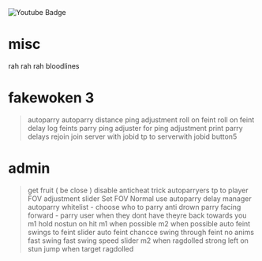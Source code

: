 <div id="badges">
  <img src="https://www.google.com/url?sa=i&url=https%3A%2F%2Ftenor.com%2Fview%2Fjoe-emoti-guy-face-palm-gif-25544303&psig=AOvVaw1U3gIVdo1oRGEI4ZlnHUD2&ust=1672859896500000&source=images&cd=vfe&ved=0CA8QjRxqFwoTCKjTkvKOrPwCFQAAAAAdAAAAABAE" alt="Youtube Badge"/>
</div>

# misc
rah rah rah
bloodlines


# fakewoken 3
> autoparry
> autoparry distance
> ping adjustment
> roll on feint
> roll on feint delay
> log feints
> parry ping adjuster for ping adjustment
> print parry delays
> rejoin
> join server with jobid
> tp to serverwith jobid button5
  # admin
  > get fruit ( be close )
  > disable anticheat
> trick autoparryers
> tp to player
> FOV adjustment slider
> Set FOV Normal
> use autoparry delay manager
> autoparry whitelist - choose who to parry
> anti drown
> parry facing forward - parry user when they dont have theyre back towards you
> m1 hold
> nostun on hit
> m1 when possible
> m2 when possible
> auto feint
> swings to feint slider
> auto feint chancce
> swing through feint
> no anims
> fast swing
> fast swing speed slider
> m2 when ragdolled
> strong left on stun
> jump when target ragdolled
